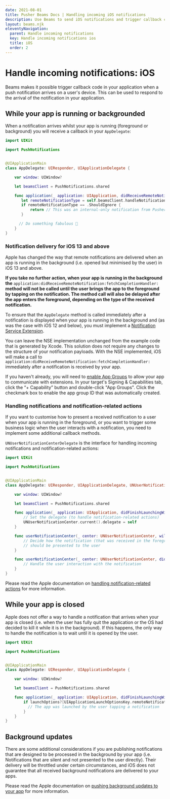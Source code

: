 ```yaml
---
date: 2021-08-01
title: Pusher Beams Docs | Handling incoming iOS notifications
description: Use Beams to send iOS notifications and trigger callback code in your app when a notification is recieved so that you can respond in your application.
layout: beams.njk
eleventyNavigation:
  parent: Handle incoming notifications
  key: Handle incoming notifications ios
  title: iOS
  order: 2
---
```


# Handle incoming notifications: iOS

Beams makes it possible trigger callback code in your application when a push notification arrives on a user's device. This can be used to respond to the arrival of the notification in your application.

## While your app is running or backgrounded

When a notification arrives whilst your app is running (foreground or background) you will receive a callback in your `AppDelegate`:

```swift
import UIKit

import PushNotifications


@UIApplicationMain
class AppDelegate: UIResponder, UIApplicationDelegate {

    var window: UIWindow?

    let beamsClient = PushNotifications.shared

    func application(_ application: UIApplication, didReceiveRemoteNotification userInfo: [AnyHashable: Any], fetchCompletionHandler completionHandler: @escaping (UIBackgroundFetchResult) -> Void) {
       let remoteNotificationType = self.beamsClient.handleNotification(userInfo: userInfo)
       if remoteNotificationType == .ShouldIgnore {
           return // This was an internal-only notification from Pusher.
       }

      // Do something fabulous 🦄
    }
}
```

### Notification delivery for iOS 13 and above

Apple has changed the way that remote notifications are delivered when an app is running in the background (i.e. opened but minimised by the user) in iOS 13 and above.

**If you take no further action, when your app is running in the background the** `application:didReceiveRemoteNotification:fetchCompletionHandler:` **method will not be called until the user brings the app to the foreground by tapping on the notification. The method call will also be delayed after the app enters the foreground, depending on the type of the received notification.**

To ensure that the `AppDelegate` method is called immediately after a notification is displayed when your app is running in the background and (as was the case with iOS 12 and below), you must implement a [Notification Service Extension](https://developer.apple.com/documentation/usernotifications/modifying_content_in_newly_delivered_notifications).

You can leave the NSE implementation unchanged from the example code that is generated by Xcode. This solution does not require any changes to the structure of your notification payloads. With the NSE implemented, iOS will make a call to `application:didReceiveRemoteNotification:fetchCompletionHandler:` immediately after a notification is received by your app.

If you haven't already, you will need to [enable App Groups](https://help.apple.com/xcode/mac/current/#/dev8dd3880fe) to allow your app to communicate with extensions. In your target's Signing & Capabilities tab, click the “+ Capability” button and double-click "App Groups". Click the checkmark box to enable the app group ID that was automatically created.

### Handling notifications and notification-related actions

If you want to customise how to present a received notification to a user when your app is running in the foreground, or you want to trigger some business logic when the user interacts with a notification, you need to implement some additional callback methods.

`UNUserNotificationCenterDelegate` is the interface for handling incoming notifications and notification-related actions:

```swift
import UIKit

import PushNotifications


@UIApplicationMain
class AppDelegate: UIResponder, UIApplicationDelegate, UNUserNotificationCenterDelegate {

    var window: UIWindow?

    let beamsClient = PushNotifications.shared

    func application(_ application: UIApplication, didFinishLaunchingWithOptions launchOptions: [UIApplication.LaunchOptionsKey: Any]?) -> Bool {
        // Set the delegate (to handle notification-related actions)
        UNUserNotificationCenter.current().delegate = self
    }

    func userNotificationCenter(_ center: UNUserNotificationCenter, willPresent notification: UNNotification, withCompletionHandler completionHandler: @escaping (UNNotificationPresentationOptions) -> Void) {
        // Decide how the notification (that was received in the foreground)
        // should be presented to the user
    }

    func userNotificationCenter(_ center: UNUserNotificationCenter, didReceive response: UNNotificationResponse, withCompletionHandler completionHandler: @escaping () -> Void) {
        // Handle the user interaction with the notification
    }
}
```

Please read the Apple documentation on [handling notification-related actions](https://developer.apple.com/documentation/usernotifications/handling_notifications_and_notification-related_actions) for more information.

## While your app is closed

Apple does not offer a way to handle a notification that arrives when your app is closed (i.e. when the user has fully quit the application or the OS had decided to kill it while it is in the background). If this happens, the only way to handle the notification is to wait until it is opened by the user.

```swift
import UIKit

import PushNotifications


@UIApplicationMain
class AppDelegate: UIResponder, UIApplicationDelegate {

    var window: UIWindow?

    let beamsClient = PushNotifications.shared

    func application(_ application: UIApplication, didFinishLaunchingWithOptions launchOptions: [UIApplication.LaunchOptionsKey: Any]?) -> Bool {
        if launchOptions?[UIApplicationLaunchOptionsKey.remoteNotification] != nil {
          // The app was launched by the user tapping a notification
        }
    }
}
```

## Background updates

There are some additional considerations if you are publishing notifications that are designed to be processed in the background by your app (i.e. Notifications that are silent and not presented to the user directly). Their delivery will be throttled under certain circumstances, and iOS does not guarantee that all received background notifications are delivered to your apps.

Please read the Apple documentation on [pushing background updates to your app](https://developer.apple.com/documentation/usernotifications/setting_up_a_remote_notification_server/pushing_background_updates_to_your_app) for more information.
